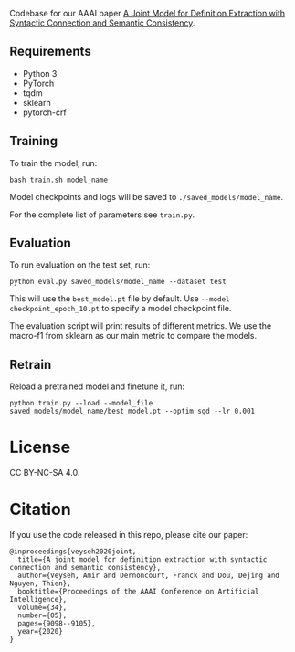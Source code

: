 Codebase for our AAAI paper [A Joint Model for Definition Extraction with Syntactic Connection and Semantic Consistency](https://ojs.aaai.org/index.php/AAAI/article/download/6444/6300).

## Requirements

- Python 3
- PyTorch
- tqdm
- sklearn
- pytorch-crf

## Training

To train the model, run:
```
bash train.sh model_name
```

Model checkpoints and logs will be saved to `./saved_models/model_name`.

For the complete list of parameters see `train.py`.

## Evaluation

To run evaluation on the test set, run:
```
python eval.py saved_models/model_name --dataset test
```

This will use the `best_model.pt` file by default. Use `--model checkpoint_epoch_10.pt` to specify a model checkpoint file.

The evaluation script will print results of different metrics. We use the macro-f1 from sklearn as our main metric to compare the models.

## Retrain

Reload a pretrained model and finetune it, run:
```
python train.py --load --model_file saved_models/model_name/best_model.pt --optim sgd --lr 0.001
```

# License

CC BY-NC-SA 4.0.

# Citation

If you use the code released in this repo, please cite our paper:

```
@inproceedings{veyseh2020joint,
  title={A joint model for definition extraction with syntactic connection and semantic consistency},
  author={Veyseh, Amir and Dernoncourt, Franck and Dou, Dejing and Nguyen, Thien},
  booktitle={Proceedings of the AAAI Conference on Artificial Intelligence},
  volume={34},
  number={05},
  pages={9098--9105},
  year={2020}
}
```
